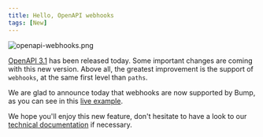 ```yaml
---
title: Hello, OpenAPI webhooks
tags: [New]
---
```


![openapi-webhooks.png](/images/changelog/openapi-webhooks.png)

[OpenAPI 3.1](https://github.com/OAI/OpenAPI-Specification/blob/master/versions/3.1.0.md) has been released today. Some important changes are coming with this new version. Above all, the greatest improvement is the support of `webhooks`, at the same first level than `paths`.

We are glad to announce today that webhooks are now supported by Bump, as you can see in this [live example](https://bump.sh/bump/doc/webhook-example).

We hope you'll enjoy this new feature, don't hesitate to have a look to our [technical documentation](/help/specification-support/openapi-support/webhooks/) if necessary.

